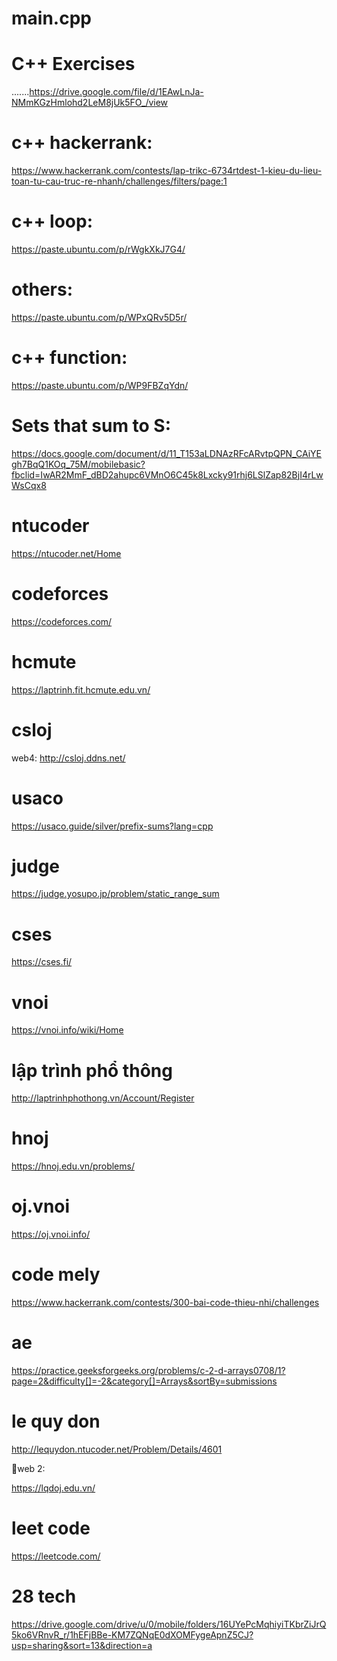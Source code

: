 # main.cpp
 # C++ Exercises
.......https://drive.google.com/file/d/1EAwLnJa-NMmKGzHmlohd2LeM8jUk5FO_/view

# c++ hackerrank: 

https://www.hackerrank.com/contests/lap-trikc-6734rtdest-1-kieu-du-lieu-toan-tu-cau-truc-re-nhanh/challenges/filters/page:1

# c++ loop: 

https://paste.ubuntu.com/p/rWgkXkJ7G4/

# others: 

https://paste.ubuntu.com/p/WPxQRv5D5r/

# c++ function: 

https://paste.ubuntu.com/p/WP9FBZqYdn/

# Sets that sum to S: 

https://docs.google.com/document/d/11_T153aLDNAzRFcARvtpQPN_CAiYEgh7BqQ1KOq_75M/mobilebasic?fbclid=IwAR2MmF_dBD2ahupc6VMnO6C45k8Lxcky91rhj6LSlZap82BjI4rLwWsCqx8

# ntucoder
https://ntucoder.net/Home

# codeforces
https://codeforces.com/

# hcmute
https://laptrinh.fit.hcmute.edu.vn/

# csloj
web4: http://csloj.ddns.net/

# usaco
https://usaco.guide/silver/prefix-sums?lang=cpp

# judge
https://judge.yosupo.jp/problem/static_range_sum

# cses
https://cses.fi/

# vnoi
 https://vnoi.info/wiki/Home

# lập trình phổ thông 
http://laptrinhphothong.vn/Account/Register

# hnoj
https://hnoj.edu.vn/problems/

# oj.vnoi

https://oj.vnoi.info/

# code mely

https://www.hackerrank.com/contests/300-bai-code-thieu-nhi/challenges

# ae

https://practice.geeksforgeeks.org/problems/c-2-d-arrays0708/1?page=2&difficulty[]=-2&category[]=Arrays&sortBy=submissions

# le quy don

http://lequydon.ntucoder.net/Problem/Details/4601

🔴web 2:

https://lqdoj.edu.vn/

# leet code

https://leetcode.com/

# 28 tech
https://drive.google.com/drive/u/0/mobile/folders/16UYePcMqhiyiTKbrZiJrQ5ko6VRnvR_r/1hEFjBBe-KM7ZQNqE0dXOMFygeApnZ5CJ?usp=sharing&sort=13&direction=a
